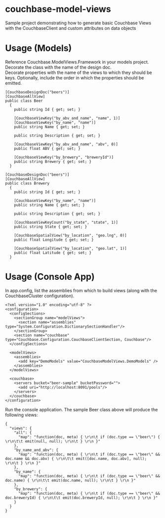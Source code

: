 couchbase-model-views
=====================

Sample project demonstrating how to generate basic Couchbase Views with the CouchbaseClient and custom attributes on data objects

Usage (Models)
=====================

Reference Couchbase.ModelViews.Framework in your models project.  Decorate the class with the name of the design doc.  
Decorate properties with the name of the views to which they should be keys.  Optionally, include the order in which 
the properties should be emitted.  

    [CouchbaseDesignDoc("beers")]
    [CouchbaseAllView]
    public class Beer
	  {
  		public string Id { get; set; }
  
  		[CouchbaseViewKey("by_abv_and_name", "name", 1)]
  		[CouchbaseViewKey("by_name", "name")]
  		public string Name { get; set; }
  
  		public string Description { get; set; }
  
  		[CouchbaseViewKey("by_abv_and_name", "abv", 0)]
  		public float ABV { get; set; }
  
  		[CouchbaseViewKey("by_brewery", "breweryId")]
  		public string Brewery { get; set; }
	  }

    [CouchbaseDesignDoc("beers")]
    [CouchbaseAllView]
    public class Brewery
	  {
  		public string Id { get; set; }
  
  		[CouchbaseViewKey("by_name", "name")]
  		public string Name { get; set; }
  
  		public string Description { get; set; }
  		
  		[CouchbaseViewKeyCount("by_state", "state", 1)]
  		public string State { get; set; }
  
		[CouchbaseSpatialView("by_location", "geo.lng", 0)]
		public float Longitude { get; set; }
  		
		[CouchbaseSpatialView("by_location", "geo.lat", 1)]
  		public float Latitude { get; set; }  		
	  }
    
Usage (Console App)
=====================

In app.config, list the assemblies from which to build views (along with the CouchbaseCluster configuration).

    <?xml version="1.0" encoding="utf-8" ?>
    <configuration>
      <configSections>    
        <sectionGroup name="modelViews">
          <section name="assemblies" type="System.Configuration.DictionarySectionHandler"/>      
        </sectionGroup>
        <section name="couchbase" type="Couchbase.Configuration.CouchbaseClientSection, Couchbase"/>
      </configSections>
  
      <modelViews>
        <assemblies>
          <add key="DemoModels" value="CouchbaseModelViews.DemoModels" />
        </assemblies>
      </modelViews>
    
      <couchbase>
        <servers bucket="beer-sample" bucketPassword="">
          <add uri="http://localhost:8091/pools"/>      
        </servers>
      </couchbase>
    </configuration>
    
Run the console application.  The sample Beer class above will produce the following views:

    {
      "views": {
        "all": {
          "map": "function(doc, meta) { \r\n\t if (doc.type == \"beer\") { \r\n\t\t emit(null, null); \r\n\t } \r\n }"        
        },
        "by_name_and_abv": {
          "map": "function(doc, meta) { \r\n\t if (doc.type == \"beer\" && doc.name && doc.abv) { \r\n\t\t emit([doc.name, doc.abv], null); \r\n\t } \r\n }"
        },
        "by_name": {
          "map": "function(doc, meta) { \r\n\t if (doc.type == \"beer\" && doc.name) { \r\n\t\t emit(doc.name, null); \r\n\t } \r\n }"
        },
        "by_brewery": {
          "map": "function(doc, meta) { \r\n\t if (doc.type == \"beer\" && doc.breweryId) { \r\n\t\t emit(doc.breweryId, null); \r\n\t } \r\n }"
        }
      }
    }